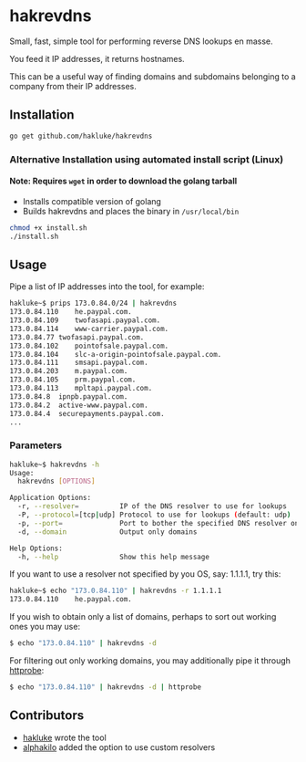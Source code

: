 # hakrevdns

Small, fast, simple tool for performing reverse DNS lookups en masse.

You feed it IP addresses, it returns hostnames.

This can be a useful way of finding domains and subdomains belonging to a company from their IP addresses.

## Installation

```sh
go get github.com/hakluke/hakrevdns
```

### Alternative Installation using automated install script (Linux)

#### Note: Requires ```wget``` in order to download the golang tarball

  - Installs compatible version of golang
  - Builds hakrevdns and places the binary in ```/usr/local/bin```
  
```sh
chmod +x install.sh
./install.sh
```

## Usage
Pipe a list of IP addresses into the tool, for example:

```sh
hakluke~$ prips 173.0.84.0/24 | hakrevdns 
173.0.84.110	he.paypal.com.
173.0.84.109	twofasapi.paypal.com.
173.0.84.114	www-carrier.paypal.com.
173.0.84.77	twofasapi.paypal.com.
173.0.84.102	pointofsale.paypal.com.
173.0.84.104	slc-a-origin-pointofsale.paypal.com.
173.0.84.111	smsapi.paypal.com.
173.0.84.203	m.paypal.com.
173.0.84.105	prm.paypal.com.
173.0.84.113	mpltapi.paypal.com.
173.0.84.8	ipnpb.paypal.com.
173.0.84.2	active-www.paypal.com.
173.0.84.4	securepayments.paypal.com.
...
```

### Parameters

```sh
hakluke~$ hakrevdns -h
Usage:
  hakrevdns [OPTIONS]

Application Options:
  -r, --resolver=          IP of the DNS resolver to use for lookups
  -P, --protocol=[tcp|udp] Protocol to use for lookups (default: udp)
  -p, --port=              Port to bother the specified DNS resolver on (default: 53)
  -d, --domain             Output only domains

Help Options:
  -h, --help               Show this help message
```

If you want to use a resolver not specified by you OS, say: 1.1.1.1, try this:

```sh
hakluke~$ echo "173.0.84.110" | hakrevdns -r 1.1.1.1
173.0.84.110    he.paypal.com.
```

If you wish to obtain only a list of domains, perhaps to sort out working ones you may use:

```sh
$ echo "173.0.84.110" | hakrevdns -d
```
For filtering out only working domains, you may additionally pipe it through [httprobe](https://github.com/tomnomnom/httprobe):

```sh
$ echo "173.0.84.110" | hakrevdns -d | httprobe
```

## Contributors
- [hakluke](https://twitter.com/hakluke) wrote the tool
- [alphakilo](https://github.com/Alphakilo/) added the option to use custom resolvers
